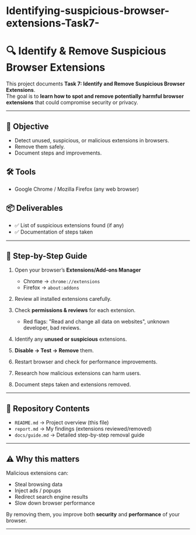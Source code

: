 # Identifying-suspicious-browser-extensions-Task7-
# 🔍 Identify & Remove Suspicious Browser Extensions

This project documents **Task 7: Identify and Remove Suspicious Browser Extensions**.  
The goal is to **learn how to spot and remove potentially harmful browser extensions** that could compromise security or privacy.

---

## 🎯 Objective
- Detect unused, suspicious, or malicious extensions in browsers.
- Remove them safely.
- Document steps and improvements.

## 🛠️ Tools
- Google Chrome / Mozilla Firefox (any web browser)

## 📦 Deliverables
- ✅ List of suspicious extensions found (if any)
- ✅ Documentation of steps taken

---

## 📖 Step-by-Step Guide
1. Open your browser’s **Extensions/Add-ons Manager**  
   - Chrome → `chrome://extensions`  
   - Firefox → `about:addons`  

2. Review all installed extensions carefully.  

3. Check **permissions & reviews** for each extension.  
   - Red flags: "Read and change all data on websites", unknown developer, bad reviews.  

4. Identify any **unused or suspicious** extensions.  

5. **Disable → Test → Remove** them.  

6. Restart browser and check for performance improvements.  

7. Research how malicious extensions can harm users.  

8. Document steps taken and extensions removed.  

---

## 📂 Repository Contents
- `README.md` → Project overview (this file)  
- `report.md` → My findings (extensions reviewed/removed)  
- `docs/guide.md` → Detailed step-by-step removal guide 

---

## ⚠️ Why this matters
Malicious extensions can:
- Steal browsing data  
- Inject ads / popups  
- Redirect search engine results  
- Slow down browser performance  

By removing them, you improve both **security** and **performance** of your browser.  

---
